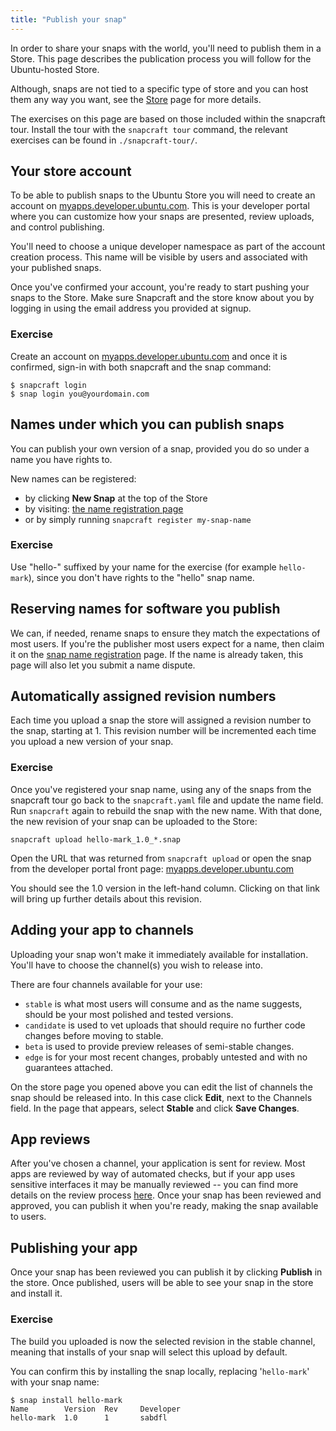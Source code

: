 ```yaml
---
title: "Publish your snap"
---
```



In order to share your snaps with the world, you'll need to publish them in a Store. This page describes the publication process you will follow for the Ubuntu-hosted Store.

Although, snaps are not tied to a specific type of store and you can host them any way you want, see the [Store](/docs/core/store) page for more details.

The exercises on this page are based on those included within the snapcraft tour. Install the tour with the `snapcraft tour` command, the relevant exercises can be found in `./snapcraft-tour/`.

## Your store account

To be able to publish snaps to the Ubuntu Store you will need to create an account
on [myapps.developer.ubuntu.com](https://myapps.developer.ubuntu.com/). This is your developer portal where you can customize how your snaps are presented, review uploads, and control publishing.

You'll need to choose a unique developer namespace as part of the account creation process. This name will be visible by users and associated with your published snaps.

Once you've confirmed your account, you're ready to start pushing your snaps to the Store. Make sure Snapcraft and the store know about you by logging in using the email address you provided at signup.

### Exercise

Create an account on [myapps.developer.ubuntu.com](https://myapps.developer.ubuntu.com/) and once it is confirmed, sign-in with both snapcraft and the snap command:

    $ snapcraft login
    $ snap login you@yourdomain.com

## Names under which you can publish snaps

You can publish your own version of a snap, provided you do so under a name you have rights to.

New names can be registered:

* by clicking **New Snap** at the top of the Store
* by visiting: [the name registration page](https://myapps.developer.ubuntu.com/dev/click-apps/register-name/)
* or by simply running `snapcraft register my-snap-name`

### Exercise

Use "hello-" suffixed by your name for the exercise (for example `hello-mark`), since you don't have rights to the "hello" snap name.

## Reserving names for software you publish

We can, if needed, rename snaps to ensure they match the expectations of most users. If you're the publisher most users expect for a name, then claim it on the [snap name registration](https://myapps.developer.ubuntu.com/dev/click-apps/register-name) page. If the name is already taken, this page will also let you submit a name dispute.

## Automatically assigned revision numbers

Each time you upload a snap the store will assigned a revision number to the snap, starting at 1. This revision number will be incremented each time you upload a new version of your snap.

### Exercise

Once you've registered your snap name, using any of the snaps from the snapcraft tour go back to the `snapcraft.yaml` file and update the name field. Run `snapcraft` again to rebuild the snap with the new name. With that done, the new revision of your snap can be uploaded to the Store:

    snapcraft upload hello-mark_1.0_*.snap

Open the URL that was returned from `snapcraft upload` or open the snap from the developer portal front page: [myapps.developer.ubuntu.com](https://myapps.developer.ubuntu.com)

You should see the 1.0 version in the left-hand column. Clicking on that link will bring up further details about this revision.

## Adding your app to channels

Uploading your snap won't make it immediately available for installation. You'll have to choose the channel(s) you wish to release into.

There are four channels available for your use:

*   `stable` is what most users will consume and as the name suggests, should be your most polished and tested versions.
*   `candidate` is used to vet uploads that should require no further code changes before moving to stable.
*   `beta` is used to provide preview releases of semi-stable changes.
*   `edge` is for your most recent changes, probably untested and with no guarantees attached.

On the store page you opened above you can edit the list of channels the snap should be released into. In this case click **Edit**, next to the Channels field. In the page that appears, select **Stable** and click **Save Changes**.

## App reviews

After you've chosen a channel, your application is sent for review. Most apps are reviewed by way of automated checks, but if your app uses sensitive interfaces it may be manually reviewed -- you can find more details on the review process [here](https://developer.ubuntu.com/en/publish/application-states/). Once your snap has been reviewed and approved, you can publish it when you're ready, making the snap available to users.

## Publishing your app

Once your snap has been reviewed you can publish it by clicking **Publish** in the store. Once published, users will be able to see your snap in the store and install it.

### Exercise

The build you uploaded is now the selected revision in the stable channel, meaning that installs of your snap will select this upload by default.

You can confirm this by installing the snap locally, replacing '`hello-mark`' with your snap name:

    $ snap install hello-mark
    Name        Version  Rev     Developer
    hello-mark  1.0      1       sabdfl
